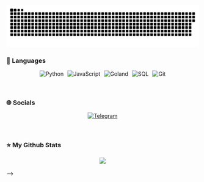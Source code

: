 <p align="center">
 <img width="600" src="assets/github-snake.svg" alt="snake"/>
</p>

### 🧠 Languages

<div style="display: flex; justify-content: center; gap: 10px; flex-wrap: wrap;" align="center">
    <img src="https://img.shields.io/badge/-Python-090909?style=for-the-badge&logo=Python&logoColor=#3776AB" alt="Python">
    <img src="https://img.shields.io/badge/-JavaScript-090909?style=for-the-badge&logo=JavaScript&logoColor=E9D54D" alt="JavaScript">
    <img src="https://img.shields.io/badge/-Goland-090909?style=for-the-badge&logo=Goland&logoColor=04b6eb" alt="Goland">
    <img src="https://img.shields.io/badge/-sql-090909?style=for-the-badge&logo=postgresql&logoColor=#4169E1" alt="SQL">
    <img src="https://img.shields.io/badge/-git-090909?style=for-the-badge&logo=git&logoColor=#F05032" alt="Git">
</div>
<br><br>

### 🌐 Socials

<div style="display: flex; justify-content: center; gap: 10px; flex-wrap: wrap;" align="center">
  <a href="https://t.me/zenki6">
    <img src="https://img.shields.io/badge/-Telegram-090909?style=for-the-badge&logo=telegram&logoColor=27A0D9" alt="Telegram">
  </a>
</div>
<br><br>

### ⭐ My Github Stats

<p align="center">
  <img src="https://github-readme-streak-stats.herokuapp.com/?user=zenki-deve&theme=radical">
</p> -->


<!-- <div align="center">
    <img src="https://github-readme-stats.vercel.app/api?username=zenki-deve&show_icons=true&theme=radical">
</div> -->
